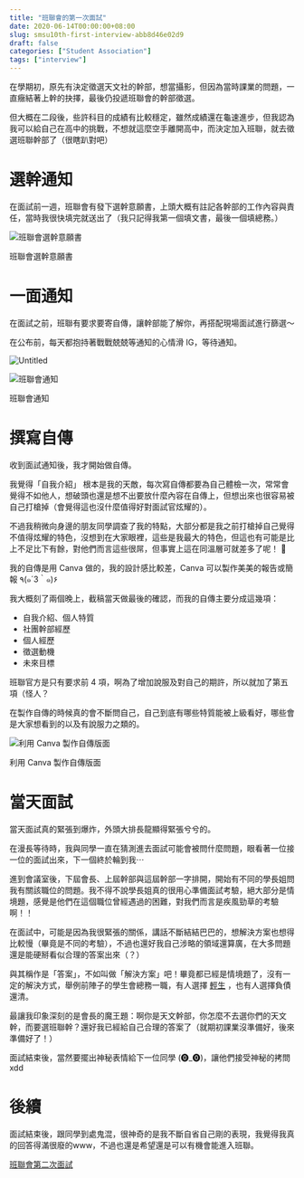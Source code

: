 ```yaml
---
title: "班聯會的第一次面試"
date: 2020-06-14T00:00:00+08:00
slug: smsu10th-first-interview-abb8d46e02d9
draft: false
categories: ["Student Association"]
tags: ["interview"]
---
```


在學期初，原先有決定徵選天文社的幹部，想當攝影，但因為當時課業的問題，一直癥結著上幹的抉擇，最後仍投遞班聯會的幹部徵選。

但大概在二段後，些許科目的成績有比較穩定，雖然成績還在龜速進步，但我認為我可以給自己在高中的挑戰，不想就這麼空手離開高中，而決定加入班聯，就去徵選班聯幹部了（很瞎趴對吧）

# **選幹通知**

在面試前一週，班聯會有發下選幹意願書，上頭大概有註記各幹部的工作內容與責任，當時我很快填完就送出了（我只記得我第一個填文書，最後一個填總務。）

![班聯會選幹意願書](../images/smsu10th-first-interview-abb8d46e02d9/Untitled.png)

班聯會選幹意願書

# **一面通知**

在面試之前，班聯有要求要寄自傳，讓幹部能了解你，再搭配現場面試進行篩選～

在公布前，每天都抱持著戰戰兢兢等通知的心情滑 IG，等待通知。

![Untitled](../images/smsu10th-first-interview-abb8d46e02d9/Untitled%201.png)

![班聯會通知](../images/smsu10th-first-interview-abb8d46e02d9/Untitled%202.png)

班聯會通知

# **撰寫自傳**

收到面試通知後，我才開始做自傳。

我覺得「自我介紹」 根本是我的天敵，每次寫自傳都要為自己體檢一次，常常會覺得不如他人，想破頭也還是想不出要放什麼內容在自傳上，但想出來也很容易被自己打槍掉（會覺得這也沒什麼值得好對面試官炫耀的）。

不過我稍微向身邊的朋友同學調查了我的特點，大部分都是我之前打槍掉自己覺得不值得炫耀的特色，沒想到在大家眼裡，這些是我最大的特色，但這也有可能是比上不足比下有餘，對他們而言這些很屌，但事實上這在同溫層可就差多了呢！ 🤯

我的自傳是用 Canva 做的，我的設計感比較差，Canva 可以製作美美的報告或簡報 ٩(๑´3｀๑)۶

我大概刻了兩個晚上，截稿當天做最後的確認，而我的自傳主要分成這幾項：

- 自我介紹、個人特質
- 社團幹部經歷
- 個人經歷
- 徵選動機
- 未來目標

班聯官方是只有要求前 4 項，啊為了增加說服及對自己的期許，所以就加了第五項（怪人？

在製作自傳的時候真的會不斷問自己，自己到底有哪些特質能被上級看好，哪些會是大家想看到的以及有說服力之類的。

![利用 Canva 製作自傳版面](../images/smsu10th-first-interview-abb8d46e02d9/Untitled%203.png)

利用 Canva 製作自傳版面

# **當天面試**

當天面試真的緊張到爆炸，外頭大排長龍顯得緊張兮兮的。

在漫長等待時，我與同學一直在猜測進去面試可能會被問什麼問題，眼看著一位接一位的面試出來，下一個終於輪到我⋯

進到會議室後，下屆會長、上屆幹部與這屆幹部一字排開，開始有不同的學長姐問我有關該職位的問題。我不得不說學長姐真的很用心準備面試考驗，絕大部分是情境題，感覺是他們在這個職位曾經遇過的困難，對我們而言是疾風勁草的考驗啊！！

在面試中，可能是因為我很緊張的關係，講話不斷結結巴巴的，想解決方案也想得比較慢（畢竟是不同的考驗），不過也還好我自己涉略的領域還算廣，在大多問題還是能硬掰看似合理的答案出來（？）

與其稱作是「答案」，不如叫做「解決方案」吧！畢竟都已經是情境題了，沒有一定的解決方式，舉例前陣子的學生會總務一職，有人選擇 [輕生](https://www.ettoday.net/news/20200610/1734374.htm) ，也有人選擇負債還清。

最讓我印象深刻的是會長的魔王題：啊你是天文幹部，你怎麼不去選你們的天文幹，而要選班聯幹？還好我已經給自己合理的答案了（就期初課業沒準備好，後來準備好了！）

面試結束後，當然要擺出神秘表情給下一位同學 (⓿_⓿)，讓他們接受神秘的拷問xdd

# **後續**

面試結束後，跟同學到處鬼混，很神奇的是我不斷自省自己剛的表現，我覺得我真的回答得滿很廢的www，不過也還是希望還是可以有機會能進入班聯。

[班聯會第二次面試](https://blog.imych.one/smsu10th-second-interview-3cde97fac51d)